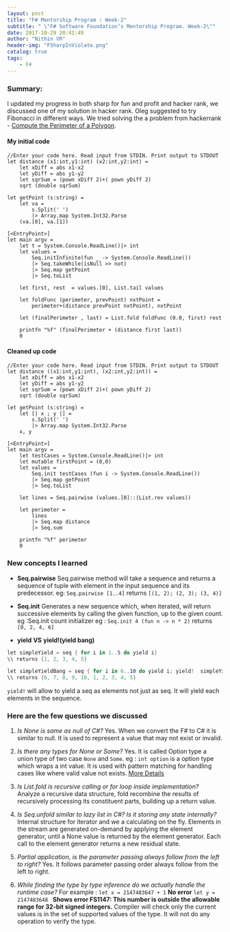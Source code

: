 ```yaml
---
layout: post
title: "F# Mentorship Program : Week-2"
subtitle: " \"F# Software Foundation’s Mentorship Program. Week-2\""
date: 2017-10-29 20:41:49
author: "Nithin VR"
header-img: "FSharpInViolate.png"
catalog: true
tags:
    - F#
---
```


### Summary:
I updated my progress in both sharp for fun and profit and hacker rank, we discussed one of my solution in hacker rank. Oleg suggested to try Fibonacci in different ways. We tried solving the a problem from hackerrank - [Compute the Perimeter of a Polygon](https://www.hackerrank.com/challenges/lambda-march-compute-the-perimeter-of-a-polygon).
#### My initial code
```CSharp
//Enter your code here. Read input from STDIN. Print output to STDOUT
let distance (x1:int,y1:int) (x2:int,y2:int) =
    let xDiff = abs x1-x2
    let yDiff = abs y1-y2
    let sqrSum = (pown xDiff 2)+( pown yDiff 2)
    sqrt (double sqrSum)
    
let getPoint (s:string) =
    let va = 
        s.Split(' ') 
        |> Array.map System.Int32.Parse
    (va.[0], va.[1])

[<EntryPoint>]
let main argv = 
    let t = System.Console.ReadLine()|> int
    let values = 
        Seq.initInfinite(fun _ -> System.Console.ReadLine())
        |> Seq.takeWhile(isNull >> not)
        |> Seq.map getPoint
        |> Seq.toList

    let first, rest  = values.[0], List.tail values
    
    let foldFunc (perimeter, prevPoint) nxtPoint =
        perimeter+(distance prevPoint nxtPoint), nxtPoint

    let (finalPerimeter , last) = List.fold foldFunc (0.0, first) rest
    
    printfn "%f" (finalPerimeter + (distance first last))
    0
```
#### Cleaned up code
```CSharp
//Enter your code here. Read input from STDIN. Print output to STDOUT
let distance ((x1:int,y1:int), (x2:int,y2:int)) =
    let xDiff = abs x1-x2
    let yDiff = abs y1-y2
    let sqrSum = (pown xDiff 2)+( pown yDiff 2)
    sqrt (double sqrSum)

let getPoint (s:string) =
    let [| x ; y |] = 
        s.Split(' ') 
        |> Array.map System.Int32.Parse
    x, y

[<EntryPoint>]
let main argv = 
    let testCases = System.Console.ReadLine()|> int
    let mutable firstPoint = (0,0)
    let values = 
        Seq.init testCases (fun i -> System.Console.ReadLine())
        |> Seq.map getPoint
        |> Seq.toList
        
    let lines = Seq.pairwise (values.[0]::(List.rev values))
    
    let perimeter = 
        lines
        |> Seq.map distance 
        |> Seq.sum
    
    printfn "%f" perimeter
    0
```
### New concepts I learned
- **Seq.pairwise**
Seq.pairwise method will take a sequence and returns a sequence of tuple with element in the input sequence and its predecessor.
eg: `Seq.pairwise [1..4]` returns `[(1, 2); (2, 3); (3, 4)]`
- **Seq.init**
Generates a new sequence which, when iterated, will return successive elements by calling the given function, up to the given count. eg :Seq.init count initializer
eg : `Seq.init 4 (fun n -> n * 2)` returns `[0, 2, 4, 6]`

- **yield** **VS** **yield!(yield bang)**
```csharp
let simpleYield = seq { for i in 1..5 do yield i}
\\ returns {1, 2, 3, 4, 5}

let simpleYieldBang = seq { for i in 6..10 do yield i; yield!  simpleYield}
\\ returns {6, 7, 8, 9, 10, 1, 2, 3, 4, 5} 
```
`yield!` will allow to yield a seq as elements not just as seq. It will yield each elements in the sequence.

### Here are the few questions we discussed
1. *Is None is same as null of C#?*
Yes. When we convert the F# to C# it is similar to null. It is used to represent a value that may not exist or invalid.

2. *Is there any types for None or Some?*
Yes. It is called Option type a union type of two case `None` and `Some`. eg : `int option` is a option type which wraps a int value. It is used with pattern matching for handling cases like where valid value not exists. [More Details](https://docs.microsoft.com/en-us/dotnet/fsharp/language-reference/options)

3. *Is List.fold is recursive calling or for loop inside implementation?*
Analyze a recursive data structure, fold recombine the results of recursively processing its constituent parts, building up a return value.

4. *Is Seq.unfold similar to lazy list in C#? Is it storing any state internally?*
Internal structure for iterator and we a calculating on the fly. Elements in the stream are generated on-demand by applying the element generator, until a None value is returned by the element generator. Each call to the element generator returns a new residual state.

5. *Partial application, is the parameter passing always follow from the left to right?*
Yes. It follows parameter passing order always follow from the left to right.

6. *While finding the type by type inference do we actually handle the runtime case?* 
For example : 
    `let x = 2147483647 + 1` **No error** 
    `let y = 2147483648 ` **Shows error FS1147: This number is outside the allowable range for 32-bit signed integers.**
Compiler will check only the current values is in the set of supported values of the type. It will not do any operation to verify the type.
